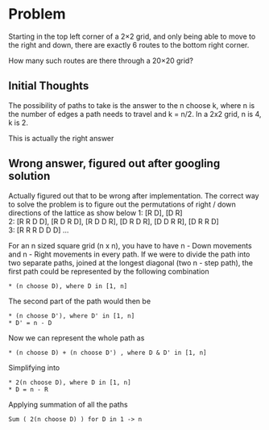# Problem
Starting in the top left corner of a 2×2 grid, and only being able to move to 
the right and down, there are exactly 6 routes to the bottom right corner.

How many such routes are there through a 20×20 grid?

## Initial Thoughts
The possibility of paths to take is the answer to the n choose k, where n is the
number of edges a path needs to travel and k = n/2. In a 2x2 grid, n is 4, k is
2.

This is actually the right answer

## Wrong answer, figured out after googling solution
Actually figured out that to be wrong after implementation. The correct way to 
solve the problem is to figure out the permutations of right / down directions 
of the lattice as show below
1: [R D], [D R]  
2: [R R D D], [R D R D], [R D D R], [D R D R], [D D R R], [D R R D]  
3: [R R R D D D] ...  

For an n sized square grid (n x n), you have to have n - Down movements and
n - Right movements in every path. If we were to divide the path into two 
separate paths, joined at the longest diagonal (two n - step path), the first 
path could be represented by the following combination

```
* (n choose D), where D in [1, n]
```

The second part of the path would then be

```
* (n choose D'), where D' in [1, n] 
* D' = n - D
```

Now we can represent the whole path as

```
* (n choose D) + (n choose D') , where D & D' in [1, n]
```

Simplifying into

```
* 2(n choose D), where D in [1, n]
* D = n - R
```

Applying summation of all the paths

```
Sum ( 2(n choose D) ) for D in 1 -> n
```
